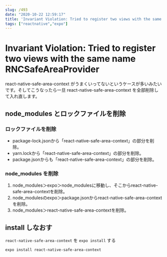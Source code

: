 ```yaml
---
slug: /493
date: "2020-10-22 12:59:17"
title: 'Invariant Violation: Tried to register two views with the same name RNCSafeAreaProvider'
tags: ["reactnative","expo"]
---
```


# Invariant Violation: Tried to register two views with the same name RNCSafeAreaProvider

react-native-safe-area-context がうまくいってないというケースが多いみたいです。そしてこうなったら一旦 react-native-safe-area-context を全部削除して入れ直します。

## node_modules とロックファイルを削除

### ロックファイルを削除

- package-lock.jsonから「react-native-safe-area-context」の部分を削除。
- yarn.lockから「react-native-safe-area-context」の部分を削除。
- package.jsonからも「react-native-safe-area-context」の部分を削除。

### node_modules を削除

1. node_modules＞expo＞node_modulesに移動し、そこからreact-native-safe-area-contextを削除。
2. node_modulesのexpo＞package.jsonからreact-native-safe-area-contextを削除。
3. node_modules＞react-native-safe-area-contextを削除。

## install しなおす

`react-native-safe-area-context` を `expo install` する

```
expo install react-native-safe-area-context
```
